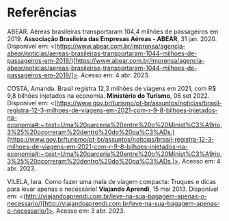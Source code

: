 # Referências

ABEAR. Aéreas brasileiras transportaram 104,4 milhões de passageiros em 2019. **Associação Brasileira das Empresas Aéreas - ABEAR**, 31 jan. 2020. Disponível em: <(https://www.abear.com.br/imprensa/agencia-abear/noticias/aereas-brasileiras-transportaram-1044-milhoes-de-passageiros-em-2019/)[https://www.abear.com.br/imprensa/agencia-abear/noticias/aereas-brasileiras-transportaram-1044-milhoes-de-passageiros-em-2019/]>. Acesso em: 4 abr. 2023.

COSTA, Amanda. Brasil registra 12,3 milhões de viagens em 2021, com R$ 9,8 bilhões injetados na economia. **Ministério do Turismo**, 06 set 2022. Disponível em: <(https://www.gov.br/turismo/pt-br/assuntos/noticias/brasil-registra-12-3-milhoes-de-viagens-em-2021-com-r-9-8-bilhoes-injetados-na-economia#:~:text=Uma%20parceria%20entre%20o%20Minist%C3%A9rio,3%25%20ocorreram%20dentro%20do%20pa%C3%ADs.)[https://www.gov.br/turismo/pt-br/assuntos/noticias/brasil-registra-12-3-milhoes-de-viagens-em-2021-com-r-9-8-bilhoes-injetados-na-economia#:~:text=Uma%20parceria%20entre%20o%20Minist%C3%A9rio,3%25%20ocorreram%20dentro%20do%20pa%C3%ADs.]>. Acesso em: 4 abr. 2023.

VILELA, Iara. Como fazer uma mala de viagem compacta: Truques e dicas para levar apenas o necessário! **Viajando Aprendi**, 15 mai 2013. Disponível em: <(http://viajandoaprendi.com.br/leve-na-sua-bagagem-apenas-o-necessario/)[http://viajandoaprendi.com.br/leve-na-sua-bagagem-apenas-o-necessario/]>. Acesso em: 3 abr. 2023.
